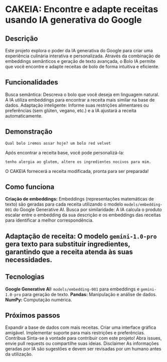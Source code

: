 # CAKEIA: Encontre e adapte receitas usando IA generativa do Google

## Descrição
Este projeto explora o poder da IA generativa do Google para criar uma experiência culinária interativa e personalizada. Através da combinação de embeddings semânticos e geração de texto avançada, o Bolo IA permite que você encontre e adapte receitas de bolo de forma intuitiva e eficiente.

## Funcionalidades
Busca semântica: Descreva o bolo que você deseja em linguagem natural. A IA utiliza embeddings para encontrar a receita mais similar na base de dados.
Adaptação inteligente: Informe suas restrições alimentares ou preferências (sem glúten, vegano, etc.) e a IA ajustará a receita automaticamente.

## Demonstração
```Qual bolo iremos assar hoje? um bolo red velvet ```

Após encontrar a receita base, você pode personalizá-la:

```tenho alergia ao glutem, altere os ingredientes nocivos para mim.```

O CAKEIA fornecerá a receita modificada, pronta para ser preparada!

## Como funciona
**Criação de embeddings:** Embeddings (representações matemáticas de texto) são geradas para cada receita utilizando o modelo `models/embedding-001` do Google Generative AI.
Busca por similaridade: A IA calcula o produto escalar entre o embedding da sua descrição e os embeddings das receitas para identificar a melhor correspondência.

## Adaptação de receita: O modelo `gemini-1.0-pro` gera texto para substituir ingredientes, garantindo que a receita atenda às suas necessidades.

## Tecnologias
**Google Generative AI:** `models/embedding-001` para embeddings e `gemini-1.0-pro` para geração de texto.
**Pandas:** Manipulação e análise de dados.
**NumPy:** Computação numérica.

## Próximos passos
Expandir a base de dados com mais receitas.
Criar uma interface gráfica amigável.
Implementar suporte para mais restrições e preferências.
Contribua
Sinta-se à vontade para contribuir com este projeto! Abra issues, envie pull requests ou compartilhe suas ideias.
Disclaimer
As informações geradas por IA são sugestões e devem ser revisadas por um humano antes da utilização.
